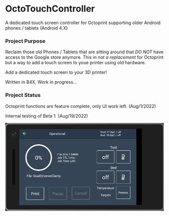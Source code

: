 # OctoTouchController
A dedicated touch screen controller for Octoprint supporting older Android phones / tablets (Android 4.X) 

### Project Purpose
Reclaim those old Phones / Tablets that are sitting around that *DO NOT* have access to the Google store anymore. 
This in *not a replacement* for Octoprint but a way to add a touch screen to youe printer using old hardware.

Add a dedicated touch screen to your 3D printer!

Written in B4X, Work in progress... 

### Project Status
Octoprint functions are feature complete, only UI work left. (Aug/1/2022)

Internal testing of Beta 1. (Aug/19/2022)

![](./github_pics/print.jpg?raw=true "Printing")  
